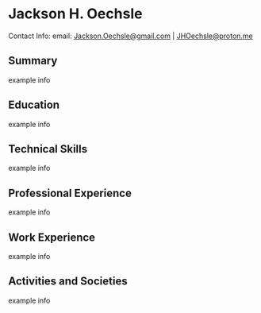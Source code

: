 # Jackson H. Oechsle
Contact Info:
email: Jackson.Oechsle@gmail.com | JHOechsle@proton.me
## Summary
example info
## Education
example info
## Technical Skills
example info
## Professional Experience
example info
## Work Experience
example info
## Activities and Societies
example info
